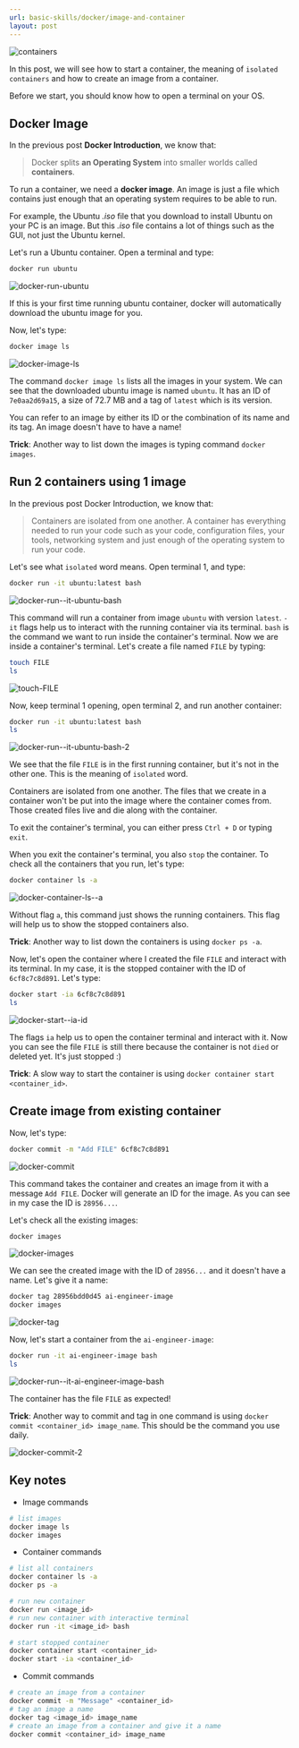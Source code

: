 ```yaml
---
url: basic-skills/docker/image-and-container
layout: post
---
```


![containers][containers]

In this post, we will see how to start a container, the meaning of `isolated containers` and how to create an image from a container.

Before we start, you should know how to open a terminal on your OS.

## Docker Image

In the previous post **Docker Introduction**, we know that:

> Docker splits **an Operating System** into smaller worlds called **containers**.

To run a container, we need a **docker image**. An image is just a file which contains just enough that an operating system requires to be able to run.

For example, the Ubuntu _.iso_ file that you download to install Ubuntu on your PC is an image. But this _.iso_ file contains a lot of things such as the GUI, not just the Ubuntu kernel.

Let's run a Ubuntu container. Open a terminal and type:

```bash
docker run ubuntu
```

![docker-run-ubuntu][docker-run-ubuntu]

If this is your first time running ubuntu container, docker will automatically download the ubuntu image for you.

Now, let's type:

```bash
docker image ls
```

![docker-image-ls][docker-image-ls]

The command `docker image ls` lists all the images in your system. We can see that the downloaded ubuntu image is named `ubuntu`. It has an ID of `7e0aa2d69a15`, a size of 72.7 MB and a tag of `latest` which is its version.

You can refer to an image by either its ID or the combination of its name and its tag. An image doesn't have to have a name!

**Trick**: Another way to list down the images is typing command `docker images`.

## Run 2 containers using 1 image

In the previous post Docker Introduction, we know that:

> Containers are isolated from one another. A container has everything needed to run your code such as your code, configuration files, your tools, networking system and just enough of the operating system to run your code.

Let's see what `isolated` word means. Open terminal 1, and type:

```bash
docker run -it ubuntu:latest bash
```

![docker-run--it-ubuntu-bash][docker-run--it-ubuntu-bash]

This command will run a container from image `ubuntu` with version `latest`. `-it` flags help us to interact with the running container via its terminal. `bash` is the command we want to run inside the container's terminal. Now we are inside a container's terminal. Let's create a file named `FILE` by typing:

```bash
touch FILE
ls
```

![touch-FILE][touch-file]

Now, keep terminal 1 opening, open terminal 2, and run another container:

```bash
docker run -it ubuntu:latest bash
ls
```

![docker-run--it-ubuntu-bash-2][docker-run--it-ubuntu-bash-2]

We see that the file `FILE` is in the first running container, but it's not in the other one. This is the meaning of `isolated` word.

Containers are isolated from one another. The files that we create in a container won't be put into the image where the container comes from. Those created files live and die along with the container.

To exit the container's terminal, you can either press `Ctrl + D` or typing `exit`.

When you exit the container's terminal, you also `stop` the container. To check all the containers that you run, let's type:

```bash
docker container ls -a
```

![docker-container-ls--a][docker-container-ls--a]

Without flag `a`, this command just shows the running containers. This flag will help us to show the stopped containers also.

**Trick**: Another way to list down the containers is using `docker ps -a`.

Now, let's open the container where I created the file `FILE` and interact with its terminal. In my case, it is the stopped container with the ID of `6cf8c7c8d891`. Let's type:

```bash
docker start -ia 6cf8c7c8d891
ls
```

![docker-start--ia-id][docker-start--ia-id]

The flags `ia` help us to open the container terminal and interact with it. Now you can see the file `FILE` is still there because the container is not `died` or deleted yet. It's just stopped :)

**Trick**: A slow way to start the container is using `docker container start <container_id>`.

## Create image from existing container

Now, let's type:

```bash
docker commit -m "Add FILE" 6cf8c7c8d891
```

![docker-commit][docker-commit]

This command takes the container and creates an image from it with a message `Add FILE`. Docker will generate an ID for the image. As you can see in my case the ID is `28956...`.

Let's check all the existing images:

```bash
docker images
```

![docker-images][docker-images]

We can see the created image with the ID of `28956...` and it doesn't have a name. Let's give it a name:

```bash
docker tag 28956bdd0d45 ai-engineer-image
docker images
```

![docker-tag][docker-tag]

Now, let's start a container from the `ai-engineer-image`:

```bash
docker run -it ai-engineer-image bash
ls
```

![docker-run--it-ai-engineer-image-bash][docker-run--it-ai-engineer-image-bash]

The container has the file `FILE` as expected!

**Trick**: Another way to commit and tag in one command is using `docker commit <container_id> image_name`. This should be the command you use daily.

![docker-commit-2][docker-commit-2]

## Key notes

- Image commands

```bash
# list images
docker image ls
docker images
```

- Container commands

```bash
# list all containers
docker container ls -a
docker ps -a

# run new container
docker run <image_id>
# run new container with interactive terminal
docker run -it <image_id> bash

# start stopped container
docker container start <container_id>
docker start -ia <container_id>
```

- Commit commands

```bash
# create an image from a container
docker commit -m "Message" <container_id>
# tag an image a name
docker tag <image_id> image_name
# create an image from a container and give it a name
docker commit <container_id> image_name
```

<!-- MARKDOWN LINKS & IMAGES -->

[containers]: /assets/images/basic-skills/docker/image-and-container/containers.png
[docker-run-ubuntu]: /assets/images/basic-skills/docker/image-and-container/docker-run-ubuntu.png
[docker-image-ls]: /assets/images/basic-skills/docker/image-and-container/docker-image-ls.png
[docker-run--it-ubuntu-bash]: /assets/images/basic-skills/docker/image-and-container/docker-run--it-ubuntu-bash.png
[touch-file]: /assets/images/basic-skills/docker/image-and-container/touch-file.png
[docker-run--it-ubuntu-bash-2]: /assets/images/basic-skills/docker/image-and-container/docker-run--it-ubuntu-bash-2.png
[docker-container-ls--a]: /assets/images/basic-skills/docker/image-and-container/docker-container-ls--a.png
[docker-start--ia-id]: /assets/images/basic-skills/docker/image-and-container/docker-start--ia-id.png
[docker-commit]: /assets/images/basic-skills/docker/image-and-container/docker-commit.png
[docker-images]: /assets/images/basic-skills/docker/image-and-container/docker-images.png
[docker-tag]: /assets/images/basic-skills/docker/image-and-container/docker-tag.png
[docker-run--it-ai-engineer-image-bash]: /assets/images/basic-skills/docker/image-and-container/docker-run--it-ai-engineer-image-bash.png
[docker-commit-2]: /assets/images/basic-skills/docker/image-and-container/docker-commit-2.png
